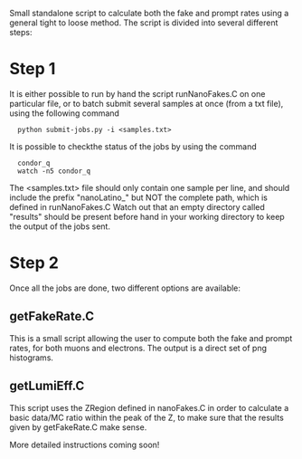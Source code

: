 Small standalone script to calculate both the fake and prompt rates using a general tight to loose method. The script is divided into several different steps:

# Step 1

It is either possible to run by hand the script runNanoFakes.C on one particular file, or to batch submit several samples at once (from a txt file), using the following command

      python submit-jobs.py -i <samples.txt>

It is possible to checkthe status of the jobs by using the command 

      condor_q      
      watch -n5 condor_q

The <samples.txt> file should only contain one sample per line, and should include the prefix "nanoLatino_" but NOT the complete path, which is defined in runNanoFakes.C
Watch out that an empty directory called "results" should be present before hand in your working directory to keep the output of the jobs sent.

# Step 2

Once all the jobs are done, two different options are available:

## getFakeRate.C

This is a small script allowing the user to compute both the fake and prompt rates, for both muons and electrons. The output is a direct set of png histograms.

## getLumiEff.C

This script uses the ZRegion defined in nanoFakes.C in order to calculate a basic data/MC ratio within the peak of the Z, to make sure that the results given by getFakeRate.C make sense.

More detailed instructions coming soon!
